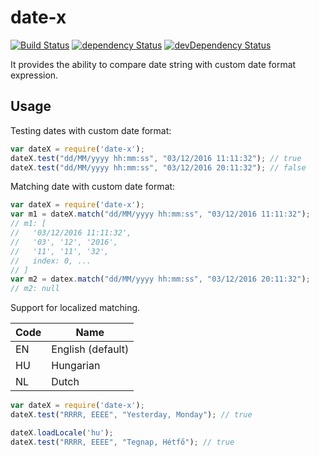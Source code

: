 # date-x

[![Build Status](https://travis-ci.org/szikszail/date-x.svg?branch=master)](https://travis-ci.org/szikszail/date-x) [![dependency Status](https://david-dm.org/szikszail/date-x.svg)](https://david-dm.org/szikszail/date-x) [![devDependency Status](https://david-dm.org/szikszail/date-x/dev-status.svg)](https://david-dm.org/szikszail/date-x#info=devDependencies)

It provides the ability to compare date string with custom date format expression.

## Usage

Testing dates with custom date format:

```javascript
var dateX = require('date-x');
dateX.test("dd/MM/yyyy hh:mm:ss", "03/12/2016 11:11:32"); // true
dateX.test("dd/MM/yyyy hh:mm:ss", "03/12/2016 20:11:32"); // false
```
    
Matching date with custom date format:

```javascript
var dateX = require('date-x');
var m1 = dateX.match("dd/MM/yyyy hh:mm:ss", "03/12/2016 11:11:32");
// m1: [
//   '03/12/2016 11:11:32',
//   '03', '12', '2016',
//   '11', '11', '32',
//   index: 0, ...
// ]
var m2 = datex.match("dd/MM/yyyy hh:mm:ss", "03/12/2016 20:11:32");
// m2: null
```
    
Support for localized matching.

| Code | Name |
|------|------|
| EN | English (default) |
| HU | Hungarian |
| NL | Dutch |

```javascript
var dateX = require('date-x');
dateX.test("RRRR, EEEE", "Yesterday, Monday"); // true

dateX.loadLocale('hu');
dateX.test("RRRR, EEEE", "Tegnap, Hétfő"); // true
```